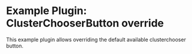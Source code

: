 # Example Plugin: ClusterChooserButton override

This example plugin allows overriding the default available clusterchooser button.
